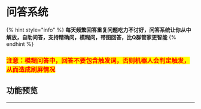 # 问答系统

{% hint style="info" %}
**每天频繁回答重复问题吃力不讨好，问答系统让你从中解放，自助问答，支持精确问，模糊问，带图回答，比Q群管家更智能**
{% endhint %}

### <mark style="color:red;">**注意：模糊问答中，回答不要包含触发词，否则机器人会判定触发，从而造成刷屏情况**</mark>

## 功能预览



****
